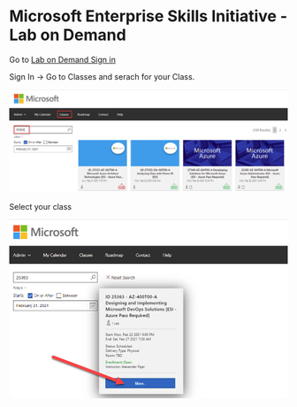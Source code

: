 # Microsoft Enterprise Skills Initiative - Lab on Demand

Go to [Lab on Demand Sign in](https://esi.learnondemand.net/)

Sign In -> Go to Classes and serach for your Class.

![lods-search-class](_images/lods-search-class.jpg)

Select your class

![lods-select-class](_images/lods-select-class.jpg)
